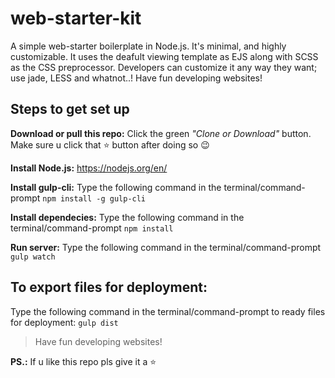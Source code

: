 # web-starter-kit
A simple web-starter boilerplate in Node.js. It's minimal, and highly customizable. It uses the deafult viewing template as EJS along with SCSS as the CSS preprocessor. Developers can customize it any way they want; use jade, LESS and whatnot..! Have fun developing websites! 

## Steps to get set up

**Download or pull this repo:** Click the green *"Clone or Download"* button.
Make sure u click that :star: button after doing so :wink:

**Install Node.js:** https://nodejs.org/en/

**Install gulp-cli:** Type the following command in the terminal/command-prompt `npm install -g gulp-cli`

**Install dependecies:** Type the following command in the terminal/command-prompt `npm install`

**Run server:** Type the following command in the terminal/command-prompt `gulp watch`

## To export files for deployment:

Type the following command in the terminal/command-prompt to ready files for deployment: `gulp dist`

> Have fun developing websites!

**PS.:** If u like this repo pls give it a :star:
